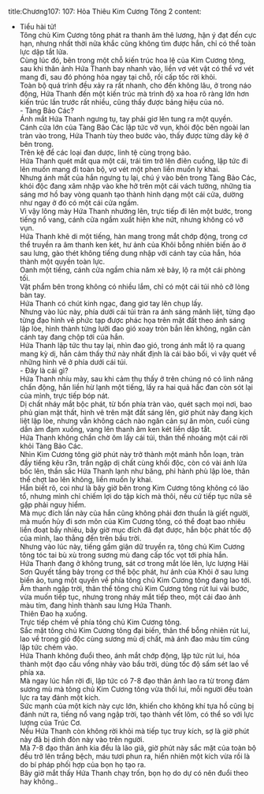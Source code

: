 title:Chương107: 107: Hỏa Thiêu Kim Cương Tông 2
content:
- Tiểu hài tử!<br>Tông chủ Kim Cương tông phát ra thanh âm thê lương, hận ý đạt đến cực hạn, nhưng nhất thời nửa khắc cũng không tìm được hắn, chỉ có thể toàn lực dập tắt lửa.<br>Cùng lúc đó, bên trong một chỗ kiến trúc hoa lệ của Kim Cương tông, sau khi thân ảnh Hứa Thanh bay nhanh vào, liền vơ vét vật có thể vơ vét mang đi, sau đó phóng hỏa ngay tại chỗ, rồi cấp tốc rời khỏi.<br>Toàn bộ quá trình đều xảy ra rất nhanh, cho đến không lâu, ở trong náo động, Hứa Thanh đến một kiến trúc mà trình độ xa hoa rõ ràng lớn hơn kiến trúc lần trước rất nhiều, cũng thấy được bảng hiệu của nó.<br>- Tàng Bảo Các?<br>Ánh mắt Hứa Thanh ngưng tụ, tay phải giơ lên tung ra một quyền.<br>Cánh cửa lớn của Tàng Bảo Các lập tức vỡ vụn, khói độc bên ngoài lan tràn vào trong, Hứa Thanh tùy theo bước vào, thấy được từng dãy kệ ở bên trong.<br>Trên kệ để các loại đan dược, linh tệ cùng trọng bảo.<br>Hứa Thanh quét mắt qua một cái, trái tim trở lên điên cuồng, lập tức đi lên muốn mang đi toàn bộ, vơ vét một phen liền muốn ly khai.<br>Nhưng ánh mắt của hắn ngưng tụ lại, chú ý vào bên trong Tàng Bảo Các, khói độc đang xâm nhập vào khe hở trên một cái vách tường, những tia sáng mơ hồ bay vòng quanh tạo thành hình dạng một cái cửa, dường như ngay ở đó có một cái cửa ngầm.<br>Vì vậy lông mày Hứa Thanh nhướng lên, trực tiếp đi lên một bước, trong tiếng nổ vang, cánh cửa ngầm xuất hiện khe nứt, nhưng không có vỡ vụn.<br>Hứa Thanh khẽ di một tiếng, hàn mang trong mắt chớp động, trong cơ thể truyền ra âm thanh ken két, hư ảnh của Khôi bỗng nhiên biến ảo ở sau lưng, gào thét không tiếng dung nhập với cánh tay của hắn, hóa thành một quyền toàn lực.<br>Oanh một tiếng, cánh cửa ngầm chia năm xẻ bảy, lộ ra một cái phòng tối.<br>Vật phẩm bên trong không có nhiều lắm, chỉ có một cái túi nhỏ cỡ lòng bàn tay.<br>Hứa Thanh có chút kinh ngạc, đang giơ tay lên chụp lấy.<br>Nhưng vào lúc này, phía dưới cái túi tràn ra ánh sáng mãnh liệt, từng đạo từng đạo hình vẽ phức tạp được phác họa trên mặt đất theo ánh sáng lập lòe, hình thành từng lưỡi đao gió xoay tròn bắn lên không, ngăn cản cánh tay đang chộp tới của hắn.<br>Hứa Thanh lập tức thu tay lại, nhìn đao gió, trong ánh mắt lộ ra quang mang kỳ dị, hắn cảm thấy thứ này nhất định là cái bảo bối, vì vậy quét về những hình vẽ ở phía dưới cái túi.<br>- Đây là cái gì?<br>Hứa Thanh nhíu mày, sau khi cảm thụ thấy ở trên chúng nó có linh năng chấn động, hắn liền hừ lạnh một tiếng, lấy ra hai quả hắc đan còn sót lại của mình, trực tiếp bóp nát.<br>Dị chất nháy mắt bộc phát, từ bốn phía tràn vào, quét sạch mọi nơi, bao phủ gian mật thất, hình vẽ trên mặt đất sáng lên, giờ phút này đang kịch liệt lập lòe, nhưng vẫn không cách nào ngăn cản sự ăn mòn, cuối cùng dần ảm đạm xuống, vang lên thanh âm ken két liền dập tắt.<br>Hứa Thanh không chần chờ ôm lấy cái túi, thân thể nhoáng một cái rời khỏi Tàng Bảo Các.<br>Nhìn Kim Cương tông giờ phút này trở thành một mảnh hỗn loạn, tràn đầy tiếng kêu r3n, trần ngập dị chất cùng khối độc, còn có vài ánh lửa bốc lên, thần sắc Hứa Thanh lạnh như băng, phi hành phù lập lòe, thân thể chợt lao lên không, liền muốn ly khai.<br>Hắn biết rõ, coi như là bây giờ bên trong Kim Cương tông không có lão tổ, nhưng mình chỉ chiếm lợi do tập kích mà thôi, nếu cứ tiếp tục nữa sẽ gặp phải nguy hiểm.<br>Mà mục đích lần này của hắn cũng không phải đơn thuần là giết người, mà muốn hủy đi sơn môn của Kim Cương tông, có thể đoạt bao nhiêu liền đoạt bấy nhiêu, bây giờ mục đích đã đạt được, hắn bộc phát tốc độ của mình, lao thẳng đến trên bầu trời.<br>Nhưng vào lúc này, tiếng gầm giận dữ truyền ra, tông chủ Kim Cương tông tóc tai bù xù trong sương mù đang cấp tốc vọt tới phía hắn.<br>Hứa Thanh đang ở không trung, sát cơ trong mắt lóe lên, lực lượng Hải Sơn Quyết tầng bảy trong cơ thể bộc phát, hư ảnh của Khôi ở sau lưng biến ảo, tung một quyền về phía tông chủ Kim Cương tông đang lao tới.<br>Âm thanh ngập trời, thân thể tông chủ Kim Cương tông rút lui vài bước, vừa muốn tiếp tục, nhưng trong nháy mắt tiếp theo, một cái đao ảnh màu tím, đang hình thành sau lưng Hứa Thanh.<br>Thiên Đao hạ xuống.<br>Trực tiếp chém về phía tông chủ Kim Cương tông.<br>Sắc mặt tông chủ Kim Cương tông đại biến, thân thể bỗng nhiên rút lui, lao về trong gió độc cùng sương mù dị chất, mà ánh đao màu tím cũng lập tức chém vào.<br>Hứa Thanh không đuổi theo, ánh mắt chớp động, lập tức rút lui, hóa thành một đạo cầu vồng nhảy vào bầu trời, dùng tốc độ sấm sét lao về phía xa.<br>Mà ngay lúc hắn rời đi, lập tức có 7-8 đạo thân ảnh lao ra từ trong đám sương mù mà tông chủ Kim Cương tông vừa thối lui, mỗi người đều toàn lực ra tay đánh một kích.<br>Sức mạnh của một kích này cực lớn, khiến cho không khí tựa hồ cũng bị đánh nứt ra, tiếng nổ vang ngập trời, tạo thành vết lõm, có thể so với lực lượng của Trúc Cơ.<br>Nếu Hứa Thanh còn không rời khỏi mà tiếp tục truy kích, sợ là giờ phút này đã bị dính đòn này vào trên người.<br>Mà 7-8 đạo thân ảnh kia đều là lão giả, giờ phút này sắc mặt của toàn bộ đều trở lên trắng bệch, máu tươi phun ra, hiển nhiên một kích vừa rồi là do bí pháp phối hợp của bọn họ tạo ra.<br>Bây giờ mắt thấy Hứa Thanh chạy trốn, bọn họ do dự có nên đuổi theo hay không..<br>